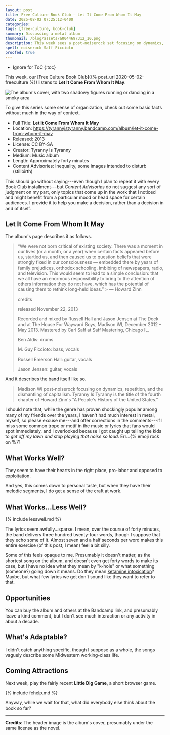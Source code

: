 ```yaml
---
layout: post
title: Free Culture Book Club — Let It Come From Whom It May
date: 2025-08-02 07:25:12-0400
categories:
tags: [free-culture, book-club]
summary: Discussing a metal album
thumbnail: /blog/assets/a0044697312_10.png
description: This week sees a post-noiserock set focusing on dynamics, repetition, and the dismantling of capitalism.
spell: noiserock Saff Ficcioto
proofed: true
---
```


* Ignore for ToC
{:toc}

This week, our [Free Culture Book Club]({% post_url 2020-05-02-freeculture %}) listens to **Let It Come From Whom It May**.

![The album's cover, with two shadowy figures running or dancing in a smoky area](/blog/assets/a0044697312_10.png "I almost want to buy the physical media for the cover...")

To give this series some sense of organization, check out some basic facts without much in the way of context.

 * Full Title:  **Let It Come From Whom It May**
 * Location:  <https://tyrannyistyranny.bandcamp.com/album/let-it-come-from-whom-it-may>
 * Released:  2013
 * License:  CC BY-SA
 * Creator:  Tyranny Is Tyranny
 * Medium:  Music album
 * Length:  Approximately forty minutes
 * Content Advisories:  Inequality, some images intended to disturb (stillbirth)

This should go without saying---even though I plan to repeat it with every Book Club installment---but *Content Advisories* do not suggest any sort of judgment on my part, only topics that come up in the work that I noticed and might benefit from a particular mood or head space for certain audiences.  I provide it to help you make a decision, rather than a decision in and of itself.

## Let It Come From Whom It May

The album's page describes it as follows.

> “We were not born critical of existing society. There was a moment in our lives (or a month, or a year) when certain facts appeared before us, startled us, and then caused us to question beliefs that were strongly fixed in our consciousness — embedded there by years of family prejudices, orthodox schooling, imbibing of newspapers, radio, and television. This would seem to lead to a simple conclusion: that we all have an enormous responsibility to bring to the attention of others information they do not have, which has the potential of causing them to rethink long-held ideas.” >
> — Howard Zinn
>
> credits
>
> released November 22, 2013
>
> Recorded and mixed by Russell Hall and Jason Jensen at The Dock and at The House For Wayward Boys, Madison WI, December 2012 – May 2013. Mastered by Carl Saff at Saff Mastering, Chicago IL.
>
> Ben Aldis: drums
>
> M. Guy Ficcioto: bass, vocals
>
> Russell Emerson Hall: guitar, vocals
>
> Jason Jensen: guitar, vocals

And it describes the band itself like so.

> Madison WI post-noiserock focusing on dynamics, repetition, and the dismantling of capitalism. Tyranny Is Tyranny is the title of the fourth chapter of Howard Zinn's "A People's History of the United States."

I should note that, while the genre has proven shockingly popular among many of my friends over the years, I haven't had much interest in metal, myself, so please excuse me---and offer corrections in the comments---if I miss some common trope or motif in the music or lyrics that fans would spot immediately, and I overlooked because I got caught up telling the kids to *get off my lawn and stop playing that noise so loud*.  Err...{% emoji rock on %}?

## What Works Well?

They seem to have their hearts in the right place, pro-labor and opposed to exploitation.

And yes, this comes down to personal taste, but when they have their melodic segments, I do get a sense of the craft at work.

## What Works...Less Well?

{% include lesswell.md %}

The lyrics seem awfully...sparse.  I mean, over the course of forty minutes, the band delivers three hundred twenty-four words, though I suppose that they echo some of it.  Almost seven and a half seconds per word makes this entire exercise (of this post, I mean) feel a bit silly.

Some of this feels opaque to me.  Presumably it doesn't matter, as the shortest song on the album, and doesn't even get forty words to make its case, but I have no idea what they mean by "k-hole" or what something (someone?) going down it means.  Do they mean [ketamine intoxication](https://en.wikipedia.org/wiki/K-hole)?  Maybe, but what few lyrics we get don't sound like they want to refer to that.

## Opportunities

You can buy the album and others at the Bandcamp link, and presumably leave a kind comment, but I don't see much interaction or any activity in about a decade.

## What's Adaptable?

I didn't catch anything specific, though I suppose as a whole, the songs vaguely describe some Midwestern working-class life.

## Coming Attractions

Next week, play the fairly recent **Little Dig Game**, a short browser game.

{% include fchelp.md %}

Anyway, while we wait for that, what did everybody else think about the book so far?

* * *

**Credits**:  The header image is the album's cover, presumably under the same license as the novel.
